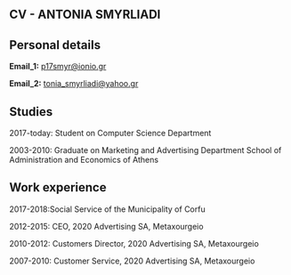 ## CV - ANTONIA SMYRLIADI

## Personal details
**Email_1:** p17smyr@ionio.gr

**Email_2:** tonia_smyrliadi@yahoo.gr

## Studies
2017-today: Student on Computer Science Department

2003-2010: Graduate on Μarketing and Αdvertising Department
School of Administration and Economics of Athens


## Work experience
2017-2018:Social Service of the Municipality of Corfu

2012-2015: CEO, 2020 Advertising SA, Metaxourgeio

2010-2012: Customers Director, 2020 Advertising SA, Metaxourgeio

2007-2010: Customer Service, 2020 Advertising SA, Metaxourgeio


